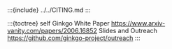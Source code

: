 :::{include} ../../CITING.md
:::

:::{toctree}
self
Ginkgo White Paper <https://www.arxiv-vanity.com/papers/2006.16852>
Slides and Outreach <https://github.com/ginkgo-project/outreach>
:::